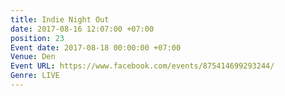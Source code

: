 ```yaml
---
title: Indie Night Out
date: 2017-08-16 12:07:00 +07:00
position: 23
Event date: 2017-08-18 00:00:00 +07:00
Venue: Den
Event URL: https://www.facebook.com/events/875414699293244/
Genre: LIVE
---
```



